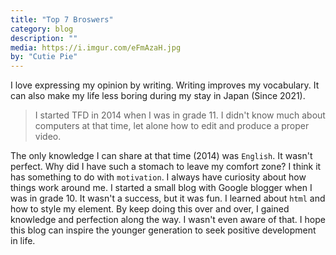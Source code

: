 ```yaml
---
title: "Top 7 Broswers"
category: blog
description: ""
media: https://i.imgur.com/eFmAzaH.jpg
by: "Cutie Pie"
---
```

<p class="lead">  
I love expressing my opinion by writing. Writing improves my vocabulary. It can also make my life less boring during my stay in Japan (Since 2021). 
</p>  

>  I started TFD in 2014 when I was in grade 11. I didn't know much about computers at that time, let alone how to edit and produce a proper video.

The only knowledge I can share at that time (2014) was `English`. It wasn't perfect. Why did I have such a stomach to leave my comfort zone? I think it has something to do with `motivation`. I always have curiosity about how things work around me. I started a small blog with Google blogger when I was in grade 10. It wasn't a success, but it was fun. I learned about `html` and how to style my element. By keep doing this over and over, I gained knowledge and perfection along the way. I wasn't even aware of that. I hope this blog can inspire the younger generation to seek positive development in life.

